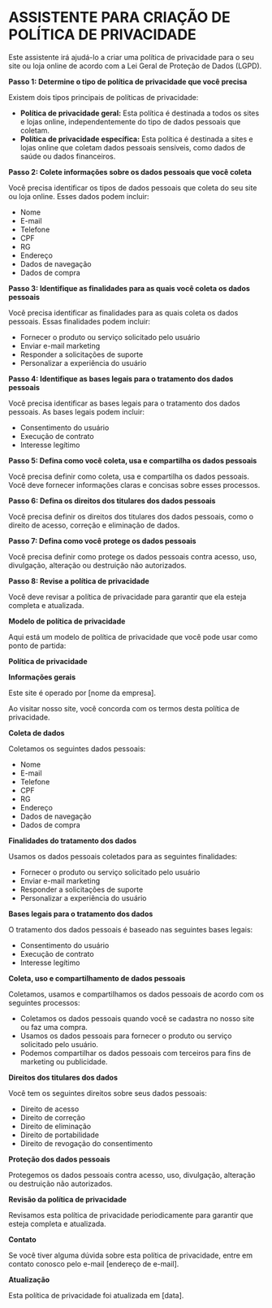 # ASSISTENTE PARA CRIAÇÃO DE POLÍTICA DE PRIVACIDADE

Este assistente irá ajudá-lo a criar uma política de privacidade para o seu site ou loja online de acordo com a Lei Geral de Proteção de Dados (LGPD).

**Passo 1: Determine o tipo de política de privacidade que você precisa**

Existem dois tipos principais de políticas de privacidade:

* **Política de privacidade geral:** Esta política é destinada a todos os sites e lojas online, independentemente do tipo de dados pessoais que coletam.
* **Política de privacidade específica:** Esta política é destinada a sites e lojas online que coletam dados pessoais sensíveis, como dados de saúde ou dados financeiros.

**Passo 2: Colete informações sobre os dados pessoais que você coleta**

Você precisa identificar os tipos de dados pessoais que coleta do seu site ou loja online. Esses dados podem incluir:

* Nome
* E-mail
* Telefone
* CPF
* RG
* Endereço
* Dados de navegação
* Dados de compra

**Passo 3: Identifique as finalidades para as quais você coleta os dados pessoais**

Você precisa identificar as finalidades para as quais coleta os dados pessoais. Essas finalidades podem incluir:

* Fornecer o produto ou serviço solicitado pelo usuário
* Enviar e-mail marketing
* Responder a solicitações de suporte
* Personalizar a experiência do usuário

**Passo 4: Identifique as bases legais para o tratamento dos dados pessoais**

Você precisa identificar as bases legais para o tratamento dos dados pessoais. As bases legais podem incluir:

* Consentimento do usuário
* Execução de contrato
* Interesse legítimo

**Passo 5: Defina como você coleta, usa e compartilha os dados pessoais**

Você precisa definir como coleta, usa e compartilha os dados pessoais. Você deve fornecer informações claras e concisas sobre esses processos.

**Passo 6: Defina os direitos dos titulares dos dados pessoais**

Você precisa definir os direitos dos titulares dos dados pessoais, como o direito de acesso, correção e eliminação de dados.

**Passo 7: Defina como você protege os dados pessoais**

Você precisa definir como protege os dados pessoais contra acesso, uso, divulgação, alteração ou destruição não autorizados.

**Passo 8: Revise a política de privacidade**

Você deve revisar a política de privacidade para garantir que ela esteja completa e atualizada.

**Modelo de política de privacidade**

Aqui está um modelo de política de privacidade que você pode usar como ponto de partida:

**Política de privacidade**

**Informações gerais**

Este site é operado por [nome da empresa].

Ao visitar nosso site, você concorda com os termos desta política de privacidade.

**Coleta de dados**

Coletamos os seguintes dados pessoais:

* Nome
* E-mail
* Telefone
* CPF
* RG
* Endereço
* Dados de navegação
* Dados de compra

**Finalidades do tratamento dos dados**

Usamos os dados pessoais coletados para as seguintes finalidades:

* Fornecer o produto ou serviço solicitado pelo usuário
* Enviar e-mail marketing
* Responder a solicitações de suporte
* Personalizar a experiência do usuário

**Bases legais para o tratamento dos dados**

O tratamento dos dados pessoais é baseado nas seguintes bases legais:

* Consentimento do usuário
* Execução de contrato
* Interesse legítimo

**Coleta, uso e compartilhamento de dados pessoais**

Coletamos, usamos e compartilhamos os dados pessoais de acordo com os seguintes processos:

* Coletamos os dados pessoais quando você se cadastra no nosso site ou faz uma compra.
* Usamos os dados pessoais para fornecer o produto ou serviço solicitado pelo usuário.
* Podemos compartilhar os dados pessoais com terceiros para fins de marketing ou publicidade.

**Direitos dos titulares dos dados**

Você tem os seguintes direitos sobre seus dados pessoais:

* Direito de acesso
* Direito de correção
* Direito de eliminação
* Direito de portabilidade
* Direito de revogação do consentimento

**Proteção dos dados pessoais**

Protegemos os dados pessoais contra acesso, uso, divulgação, alteração ou destruição não autorizados.

**Revisão da política de privacidade**

Revisamos esta política de privacidade periodicamente para garantir que esteja completa e atualizada.

**Contato**

Se você tiver alguma dúvida sobre esta política de privacidade, entre em contato conosco pelo e-mail [endereço de e-mail].

**Atualização**

Esta política de privacidade foi atualizada em [data].